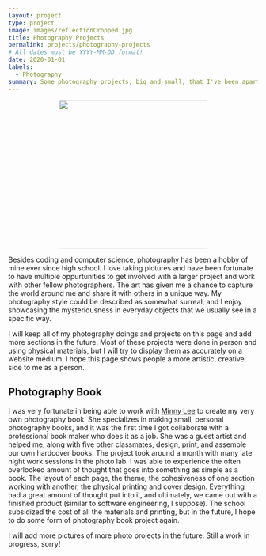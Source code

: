 ```yaml
---
layout: project
type: project
image: images/reflectionCropped.jpg
title: Photography Projects
permalink: projects/photography-projects
# All dates must be YYYY-MM-DD format!
date: 2020-01-01
labels:
  - Photography
summary: Some photography projects, big and small, that I've been apart of.
---
```


<center><img class="ui image" src="{{ site.baseurl }}/images/reflection.jpg" width="300" class="center"></center>

Besides coding and computer science, photography has been a hobby of mine ever since high school. I love taking pictures and have been fortunate to have multiple oppurtunities to get involved with a larger project and work with other fellow photographers. The art has given me a chance to capture the world around me and share it with others in a unique way. My photography style could be described as somewhat surreal, and I enjoy showcasing the mysteriousness in everyday objects that we usually see in a specific way. 

I will keep all of my photography doings and projects on this page and add more sections in the future. Most of these projects were done in person and using physical materials, but I will try to display them as accurately on a website medium. I hope this page shows people a more artistic, creative side to me as a person. 

## Photography Book

I was very fortunate in being able to work with [Minny Lee](https://www.minnylee.com/) to create my very own photography book. She specializes in making small, personal photography books, and it was the first time I got collaborate with a professional book maker who does it as a job. She was a guest artist and helped me, along with five other classmates, design, print, and assemble our own hardcover books. The project took around a month with many late night work sessions in the photo lab. I was able to experience the often overlooked amount of thought that goes into something as simple as a book. The layout of each page, the theme, the cohesiveness of one section working with another, the physical printing and cover design. Everything had a great amount of thought put into it, and ultimately, we came out with a finished product (similar to software engineering, I suppose). The school subsidized the cost of all the materials and printing, but in the future, I hope to do some form of photography book project again.

I will add more pictures of more photo projects in the future. Still a work in progress, sorry!



